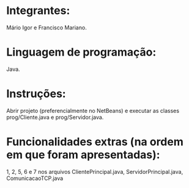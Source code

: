 # Integrantes: 
Mário Igor e Francisco Mariano.

# Linguagem de programação: 
Java.

# Instruções: 
Abrir projeto (preferencialmente no NetBeans) e executar as classes prog/Cliente.java e prog/Servidor.java.

# Funcionalidades extras (na ordem em que foram apresentadas): 
1, 2, 5, 6 e 7 nos arquivos ClientePrincipal.java, ServidorPrincipal.java, ComunicacaoTCP.java
